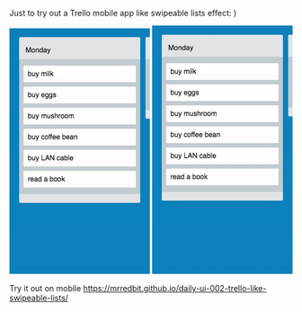 Just to try out a Trello mobile app like swipeable lists effect: )

<img src="https://github.com/mrredbit/daily-ui-002-trello-like-swipeable-lists/blob/master/src/demo.gif" alt="Demo" width="250px">
<img src="https://github.com/mrredbit/daily-ui-002-trello-like-swipeable-lists/blob/master/src/demo2.gif" alt="Demo2" width="250px">

Try it out on mobile
https://mrredbit.github.io/daily-ui-002-trello-like-swipeable-lists/
